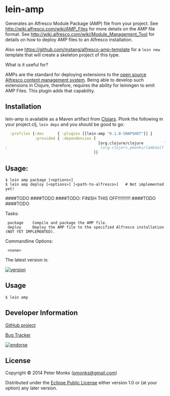 # lein-amp
Generates an Alfresco Module Package (AMP) file from your project.
See http://wiki.alfresco.com/wiki/AMP_Files for more details on the AMP file format.
See http://wiki.alfresco.com/wiki/Module_Management_Tool for details on how to deploy AMP files to an Alfresco installation.

Also see https://github.com/mstang/alfresco-amp-template for a `lein new` template that will create a skeleton project of this type.

What is it useful for?

AMPs are the standard for deploying extensions to the [open source Alfresco content management system](http://www.alfresco.org/).
Being able to develop such extensions in Clojure, therefore, requires the ability for leiningen to emit AMP Files.  This plugin adds
that capability.

## Installation

lein-amp is available as a Maven artifact from [Clojars](https://clojars.org/org.clojars.pmonks/lein-amp).
Plonk the following in your project.clj, `lein deps` and you should be good to go:

```clojure
  :profiles {:dev      { :plugins [[lein-amp "0.1.0-SNAPSHOT"]] }
             :provided { :dependencies [
                                         [org.clojure/clojure         "1.6.0"          :scope "runtime"]
;                                         [org.clojars.pmonks/lambdalf "2.0.0-SNAPSHOT" :scope "runtime"]  ; SOON - NOT YET DEPLOYED TO CLOJARS!
                                       ]}
```

## Usage:
```shell
$ lein amp package [<options>]
$ lein amp deploy [<options>] [<path-to-alfresco>]   # Not implemented yet!
```

####TODO
####TODO
####TODO: FINISH THIS OFF!!!!!!!!!!
####TODO
####TODO

   Tasks:

     package    Compile and package the AMP file.
     deploy     Deploy the AMP file to the specified Alfresco installation (NOT YET IMPLEMENTED).

   Commandline Options:

     <none>


The latest version is:

[![version](https://clojars.org/org.clojars.pmonks/lein-amp/latest-version.svg)](https://clojars.org/org.clojars.pmonks/lein-amp)

## Usage

```shell
$ lein amp
```

## Developer Information

[GitHub project](https://github.com/pmonks/lein-amp)

[Bug Tracker](https://github.com/pmonks/lein-amp/issues)

[![endorse](https://api.coderwall.com/pmonks/endorsecount.png)](https://coderwall.com/pmonks)

## License

Copyright © 2014 Peter Monks (pmonks@gmail.com)

Distributed under the [Eclipse Public License](http://www.eclipse.org/legal/epl-v10.html) either version 1.0 or (at your option) any later version.

